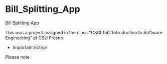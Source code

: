 # Bill_Splitting_App
Bill Splitting App

This was a project assigned in the class "CSCI 150: Introduction to Software Engineering" at CSU Fresno.

- Important notice

Please note 
